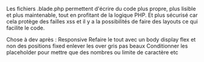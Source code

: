Les fichiers .blade.php permettent d'écrire du code plus propre, plus lisible et plus maintenable, tout en profitant de la logique PHP. Et plus sécurisé car cela protège des failles xss et il y a la possibilités de faire des layouts ce qui facilite le code.

Chose à dev après :
Responsive
Refaire le tout avec un body display flex et non des positions fixed
enlever les over gris pas beaux
Conditionner les placeholder pour mettre que des nombres ou limite de caractère etc
